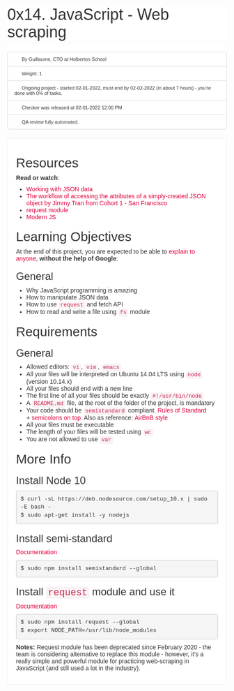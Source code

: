 <h1 class="gap" style="box-sizing: border-box; font-size: 36px; margin-top: 50px !important; margin-right: 0px; margin-bottom: 10px; margin-left: 0px; font-family: aktiv-grotesk, sans-serif; font-weight: 500; line-height: 1.1; color: rgb(51, 51, 51); font-style: normal; font-variant-ligatures: normal; font-variant-caps: normal; letter-spacing: normal; orphans: 2; text-align: start; text-indent: 0px; text-transform: none; white-space: normal; widows: 2; word-spacing: 0px; -webkit-text-stroke-width: 0px; background-color: rgb(255, 255, 255); text-decoration-thickness: initial; text-decoration-style: initial; text-decoration-color: initial;">0x14. JavaScript - Web scraping</h1>
<div data-react-cache-id="tags/Tags-0" data-react-class="tags/Tags" data-react-props='{"tags":[]}' style="box-sizing: border-box; color: rgb(51, 51, 51); font-family: aktiv-grotesk, sans-serif; font-size: 14px; font-style: normal; font-variant-ligatures: normal; font-variant-caps: normal; font-weight: 400; letter-spacing: normal; orphans: 2; text-align: start; text-indent: 0px; text-transform: none; white-space: normal; widows: 2; word-spacing: 0px; -webkit-text-stroke-width: 0px; background-color: rgb(255, 255, 255); text-decoration-thickness: initial; text-decoration-style: initial; text-decoration-color: initial;"><br></div>
<ul class="list-group metadata" style="box-sizing: border-box; margin-top: 0px; margin-bottom: 20px; padding-left: 0px; font-size: 11px; color: rgb(51, 51, 51); font-family: aktiv-grotesk, sans-serif; font-style: normal; font-variant-ligatures: normal; font-variant-caps: normal; font-weight: 400; letter-spacing: normal; orphans: 2; text-align: start; text-indent: 0px; text-transform: none; white-space: normal; widows: 2; word-spacing: 0px; -webkit-text-stroke-width: 0px; background-color: rgb(255, 255, 255); text-decoration-thickness: initial; text-decoration-style: initial; text-decoration-color: initial;">
    <li class="list-group-item" style="box-sizing: border-box; position: relative; display: block; padding: 10px 15px; margin-bottom: -1px; background-color: rgb(255, 255, 255); border: 1px solid rgb(221, 221, 221); border-top-left-radius: 4px; border-top-right-radius: 4px;"><i aria-hidden="true" class="fa fa-user  fa-fw" style="box-sizing: border-box; display: inline-block; font-style: normal; font-variant: normal; font-weight: normal; font-stretch: normal; line-height: 1; font-family: FontAwesome; font-size: inherit; text-rendering: auto; -webkit-font-smoothing: antialiased; width: 1.28571em; text-align: center;"></i> By Guillaume, CTO at Holberton School</li>
    <li class="list-group-item" style="box-sizing: border-box; position: relative; display: block; padding: 10px 15px; margin-bottom: -1px; background-color: rgb(255, 255, 255); border: 1px solid rgb(221, 221, 221);"><i aria-hidden="true" class="fa fa-cogs  fa-fw" style="box-sizing: border-box; display: inline-block; font-style: normal; font-variant: normal; font-weight: normal; font-stretch: normal; line-height: 1; font-family: FontAwesome; font-size: inherit; text-rendering: auto; -webkit-font-smoothing: antialiased; width: 1.28571em; text-align: center;"></i> Weight: 1</li>
    <li class="list-group-item" style="box-sizing: border-box; position: relative; display: block; padding: 10px 15px; margin-bottom: -1px; background-color: rgb(255, 255, 255); border: 1px solid rgb(221, 221, 221);"><i aria-hidden="true" class="fa fa-calendar  fa-fw" style="box-sizing: border-box; display: inline-block; font-style: normal; font-variant: normal; font-weight: normal; font-stretch: normal; line-height: 1; font-family: FontAwesome; font-size: inherit; text-rendering: auto; -webkit-font-smoothing: antialiased; width: 1.28571em; text-align: center;"></i> Ongoing project - started 02-01-2022, must end by 02-02-2022 (in about 7 hours) - you&apos;re done with&nbsp;<span style="box-sizing: border-box;">0</span>% of tasks.</li>
    <li class="list-group-item" style="box-sizing: border-box; position: relative; display: block; padding: 10px 15px; margin-bottom: -1px; background-color: rgb(255, 255, 255); border: 1px solid rgb(221, 221, 221);"><i aria-hidden="true" class="fa fa-check  fa-fw" style="box-sizing: border-box; display: inline-block; font-style: normal; font-variant: normal; font-weight: normal; font-stretch: normal; line-height: 1; font-family: FontAwesome; font-size: inherit; text-rendering: auto; -webkit-font-smoothing: antialiased; width: 1.28571em; text-align: center;"></i> Checker was released at 02-01-2022 12:00 PM</li>
    <li class="list-group-item" style="box-sizing: border-box; position: relative; display: block; padding: 10px 15px; margin-bottom: 0px; background-color: rgb(255, 255, 255); border: 1px solid rgb(221, 221, 221); border-bottom-right-radius: 4px; border-bottom-left-radius: 4px;"><i aria-hidden="true" class="fa fa-check-square  fa-fw" style="box-sizing: border-box; display: inline-block; font-style: normal; font-variant: normal; font-weight: normal; font-stretch: normal; line-height: 1; font-family: FontAwesome; font-size: inherit; text-rendering: auto; -webkit-font-smoothing: antialiased; width: 1.28571em; text-align: center;"></i> QA review fully automated.</li>
</ul>
<div class="well clean" style="box-sizing: border-box; min-height: 20px; padding: 19px; margin-bottom: 20px; background: white; border: 1px solid rgb(238, 238, 238); border-radius: 4px; box-shadow: none; color: rgb(51, 51, 51); font-family: aktiv-grotesk, sans-serif; font-size: 14px; font-style: normal; font-variant-ligatures: normal; font-variant-caps: normal; font-weight: 400; letter-spacing: normal; orphans: 2; text-align: start; text-indent: 0px; text-transform: none; white-space: normal; widows: 2; word-spacing: 0px; -webkit-text-stroke-width: 0px; text-decoration-thickness: initial; text-decoration-style: initial; text-decoration-color: initial;">
    <h2 style="box-sizing: border-box; font-family: inherit; font-weight: 500; line-height: 1.1; color: inherit; margin-top: 20px; margin-bottom: 10px; font-size: 30px;">Resources</h2>
    <p style="box-sizing: border-box; margin: 0px 0px 10px;"><strong style="box-sizing: border-box; font-weight: bold;">Read or watch</strong>:</p>
    <ul style="box-sizing: border-box; margin-top: 0px; margin-bottom: 10px;">
        <li style="box-sizing: border-box;"><a href="https://intranet.hbtn.io/rltoken/RmDpb2gJfPrMar05QdxYvw" style="box-sizing: border-box; background-color: transparent; color: rgb(224, 0, 60); text-decoration: none;" target="_blank" title="Working with JSON data">Working with JSON data</a></li>
        <li style="box-sizing: border-box;"><a href="https://intranet.hbtn.io/rltoken/ibqGcS_YNbtWO8nPIlM2Ug" style="box-sizing: border-box; background-color: transparent; color: rgb(224, 0, 60); text-decoration: none;" target="_blank" title="The workflow of accessing the attributes of a simply-created JSON object by Jimmy Tran from Cohort 1 - San Francisco">The workflow of accessing the attributes of a simply-created JSON object by Jimmy Tran from Cohort 1 - San Francisco</a></li>
        <li style="box-sizing: border-box;"><a href="https://intranet.hbtn.io/rltoken/9L4UYvlIwDVDoObD7zpJZQ" style="box-sizing: border-box; background-color: transparent; color: rgb(224, 0, 60); text-decoration: none;" target="_blank" title="request module">request module</a></li>
        <li style="box-sizing: border-box;"><a href="https://intranet.hbtn.io/rltoken/Zf5LCjoTEuIXWWxoH_dGVQ" style="box-sizing: border-box; background-color: transparent; color: rgb(224, 0, 60); text-decoration: none;" target="_blank" title="Modern JS">Modern JS</a></li>
    </ul>
    <h2 style="box-sizing: border-box; font-family: inherit; font-weight: 500; line-height: 1.1; color: inherit; margin-top: 20px; margin-bottom: 10px; font-size: 30px;">Learning Objectives</h2>
    <p style="box-sizing: border-box; margin: 0px 0px 10px;">At the end of this project, you are expected to be able to&nbsp;<a href="https://intranet.hbtn.io/rltoken/KGl7tkF5ZHilz24aw3uk_g" style="box-sizing: border-box; background-color: transparent; color: rgb(224, 0, 60); text-decoration: none;" target="_blank" title="explain to anyone">explain to anyone</a>,&nbsp;<strong style="box-sizing: border-box; font-weight: bold;">without the help of Google</strong>:</p>
    <h3 style="box-sizing: border-box; font-family: inherit; font-weight: 500; line-height: 1.1; color: inherit; margin-top: 20px; margin-bottom: 10px; font-size: 24px;">General</h3>
    <ul style="box-sizing: border-box; margin-top: 0px; margin-bottom: 10px;">
        <li style="box-sizing: border-box;">Why JavaScript programming is amazing</li>
        <li style="box-sizing: border-box;">How to manipulate JSON data</li>
        <li style="box-sizing: border-box;">How to use&nbsp;<code style='box-sizing: border-box; font-family: Menlo, Monaco, Consolas, "Courier New", monospace; font-size: 12.6px; padding: 2px 4px; color: rgb(199, 37, 78); background-color: rgb(249, 242, 244); border-radius: 4px;'>request</code> and fetch API</li>
        <li style="box-sizing: border-box;">How to read and write a file using&nbsp;<code style='box-sizing: border-box; font-family: Menlo, Monaco, Consolas, "Courier New", monospace; font-size: 12.6px; padding: 2px 4px; color: rgb(199, 37, 78); background-color: rgb(249, 242, 244); border-radius: 4px;'>fs</code> module</li>
    </ul>
    <h2 style="box-sizing: border-box; font-family: inherit; font-weight: 500; line-height: 1.1; color: inherit; margin-top: 20px; margin-bottom: 10px; font-size: 30px;">Requirements</h2>
    <h3 style="box-sizing: border-box; font-family: inherit; font-weight: 500; line-height: 1.1; color: inherit; margin-top: 20px; margin-bottom: 10px; font-size: 24px;">General</h3>
    <ul style="box-sizing: border-box; margin-top: 0px; margin-bottom: 10px;">
        <li style="box-sizing: border-box;">Allowed editors:&nbsp;<code style='box-sizing: border-box; font-family: Menlo, Monaco, Consolas, "Courier New", monospace; font-size: 12.6px; padding: 2px 4px; color: rgb(199, 37, 78); background-color: rgb(249, 242, 244); border-radius: 4px;'>vi</code>,&nbsp;<code style='box-sizing: border-box; font-family: Menlo, Monaco, Consolas, "Courier New", monospace; font-size: 12.6px; padding: 2px 4px; color: rgb(199, 37, 78); background-color: rgb(249, 242, 244); border-radius: 4px;'>vim</code>,&nbsp;<code style='box-sizing: border-box; font-family: Menlo, Monaco, Consolas, "Courier New", monospace; font-size: 12.6px; padding: 2px 4px; color: rgb(199, 37, 78); background-color: rgb(249, 242, 244); border-radius: 4px;'>emacs</code></li>
        <li style="box-sizing: border-box;">All your files will be interpreted on Ubuntu 14.04 LTS using&nbsp;<code style='box-sizing: border-box; font-family: Menlo, Monaco, Consolas, "Courier New", monospace; font-size: 12.6px; padding: 2px 4px; color: rgb(199, 37, 78); background-color: rgb(249, 242, 244); border-radius: 4px;'>node</code> (version 10.14.x)</li>
        <li style="box-sizing: border-box;">All your files should end with a new line</li>
        <li style="box-sizing: border-box;">The first line of all your files should be exactly&nbsp;<code style='box-sizing: border-box; font-family: Menlo, Monaco, Consolas, "Courier New", monospace; font-size: 12.6px; padding: 2px 4px; color: rgb(199, 37, 78); background-color: rgb(249, 242, 244); border-radius: 4px;'>#!/usr/bin/node</code></li>
        <li style="box-sizing: border-box;">A&nbsp;<code style='box-sizing: border-box; font-family: Menlo, Monaco, Consolas, "Courier New", monospace; font-size: 12.6px; padding: 2px 4px; color: rgb(199, 37, 78); background-color: rgb(249, 242, 244); border-radius: 4px;'>README.md</code> file, at the root of the folder of the project, is mandatory</li>
        <li style="box-sizing: border-box;">Your code should be&nbsp;<code style='box-sizing: border-box; font-family: Menlo, Monaco, Consolas, "Courier New", monospace; font-size: 12.6px; padding: 2px 4px; color: rgb(199, 37, 78); background-color: rgb(249, 242, 244); border-radius: 4px;'>semistandard</code> compliant.&nbsp;<a href="https://intranet.hbtn.io/rltoken/c82PxNOgt77URzBvKDVcqg" style="box-sizing: border-box; background-color: transparent; color: rgb(224, 0, 60); text-decoration: none;" target="_blank" title="Rules of Standard">Rules of Standard</a> +&nbsp;<a href="https://intranet.hbtn.io/rltoken/GEBmmrmMUnGd20y4k6_4OA" style="box-sizing: border-box; background-color: transparent; color: rgb(224, 0, 60); text-decoration: none;" target="_blank" title="semicolons on top">semicolons on top</a>. Also as reference:&nbsp;<a href="https://intranet.hbtn.io/rltoken/B5xrtt_3vxQFbcCpW5rVsw" style="box-sizing: border-box; background-color: transparent; color: rgb(224, 0, 60); text-decoration: none;" target="_blank" title="AirBnB style">AirBnB style</a></li>
        <li style="box-sizing: border-box;">All your files must be executable</li>
        <li style="box-sizing: border-box;">The length of your files will be tested using&nbsp;<code style='box-sizing: border-box; font-family: Menlo, Monaco, Consolas, "Courier New", monospace; font-size: 12.6px; padding: 2px 4px; color: rgb(199, 37, 78); background-color: rgb(249, 242, 244); border-radius: 4px;'>wc</code></li>
        <li style="box-sizing: border-box;">You are not allowed to use&nbsp;<code style='box-sizing: border-box; font-family: Menlo, Monaco, Consolas, "Courier New", monospace; font-size: 12.6px; padding: 2px 4px; color: rgb(199, 37, 78); background-color: rgb(249, 242, 244); border-radius: 4px;'>var</code></li>
    </ul>
    <h2 style="box-sizing: border-box; font-family: inherit; font-weight: 500; line-height: 1.1; color: inherit; margin-top: 20px; margin-bottom: 10px; font-size: 30px;">More Info</h2>
    <h3 style="box-sizing: border-box; font-family: inherit; font-weight: 500; line-height: 1.1; color: inherit; margin-top: 20px; margin-bottom: 10px; font-size: 24px;">Install Node 10</h3>
    <pre style='box-sizing: border-box; overflow: auto; font-family: Menlo, Monaco, Consolas, "Courier New", monospace; font-size: 13px; display: block; padding: 9.5px; margin: 0px 0px 10px; line-height: 1.42857; color: rgb(51, 51, 51); word-break: break-all; overflow-wrap: break-word; background-color: rgb(245, 245, 245); border: 1px solid rgb(204, 204, 204); border-radius: 4px;'><code style='box-sizing: border-box; font-family: Menlo, Monaco, Consolas, "Courier New", monospace; font-size: inherit; padding: 0px; color: inherit; background-color: transparent; border-radius: 0px; white-space: pre-wrap;'>$ curl -sL https://deb.nodesource.com/setup_10.x | sudo -E bash -
$ sudo apt-get install -y nodejs
</code></pre>
    <h3 style="box-sizing: border-box; font-family: inherit; font-weight: 500; line-height: 1.1; color: inherit; margin-top: 20px; margin-bottom: 10px; font-size: 24px;">Install semi-standard</h3>
    <p style="box-sizing: border-box; margin: 0px 0px 10px;"><a href="https://intranet.hbtn.io/rltoken/GEBmmrmMUnGd20y4k6_4OA" style="box-sizing: border-box; background-color: transparent; color: rgb(224, 0, 60); text-decoration: none;" target="_blank" title="Documentation">Documentation</a></p>
    <pre style='box-sizing: border-box; overflow: auto; font-family: Menlo, Monaco, Consolas, "Courier New", monospace; font-size: 13px; display: block; padding: 9.5px; margin: 0px 0px 10px; line-height: 1.42857; color: rgb(51, 51, 51); word-break: break-all; overflow-wrap: break-word; background-color: rgb(245, 245, 245); border: 1px solid rgb(204, 204, 204); border-radius: 4px;'><code style='box-sizing: border-box; font-family: Menlo, Monaco, Consolas, "Courier New", monospace; font-size: inherit; padding: 0px; color: inherit; background-color: transparent; border-radius: 0px; white-space: pre-wrap;'>$ sudo npm install semistandard --global
</code></pre>
    <h3 style="box-sizing: border-box; font-family: inherit; font-weight: 500; line-height: 1.1; color: inherit; margin-top: 20px; margin-bottom: 10px; font-size: 24px;">Install&nbsp;<code style='box-sizing: border-box; font-family: Menlo, Monaco, Consolas, "Courier New", monospace; font-size: 21.6px; padding: 2px 4px; color: rgb(199, 37, 78); background-color: rgb(249, 242, 244); border-radius: 4px;'>request</code> module and use it</h3>
    <p style="box-sizing: border-box; margin: 0px 0px 10px;"><a href="https://intranet.hbtn.io/rltoken/9L4UYvlIwDVDoObD7zpJZQ" style="box-sizing: border-box; background-color: transparent; color: rgb(224, 0, 60); text-decoration: none;" target="_blank" title="Documentation">Documentation</a></p>
    <pre style='box-sizing: border-box; overflow: auto; font-family: Menlo, Monaco, Consolas, "Courier New", monospace; font-size: 13px; display: block; padding: 9.5px; margin: 0px 0px 10px; line-height: 1.42857; color: rgb(51, 51, 51); word-break: break-all; overflow-wrap: break-word; background-color: rgb(245, 245, 245); border: 1px solid rgb(204, 204, 204); border-radius: 4px;'><code style='box-sizing: border-box; font-family: Menlo, Monaco, Consolas, "Courier New", monospace; font-size: inherit; padding: 0px; color: inherit; background-color: transparent; border-radius: 0px; white-space: pre-wrap;'>$ sudo npm install request --global
$ export NODE_PATH=/usr/lib/node_modules
</code></pre>
    <p style="box-sizing: border-box; margin: 0px 0px 10px;"><strong style="box-sizing: border-box; font-weight: bold;">Notes:</strong> Request module has been deprecated since February 2020 - the team is considering alternative to replace this module - however, it&rsquo;s a really simple and powerful module for practicing web-scraping in JavaScript (and still used a lot in the industry).</p>
</div>